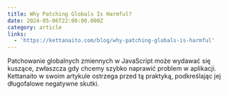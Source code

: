 ```yaml
---
title: Why Patching Globals Is Harmful?
date: 2024-05-06T22:00:00.000Z
category: article
links:
  - 'https://kettanaito.com/blog/why-patching-globals-is-harmful'
---
```


Patchowanie globalnych zmiennych w JavaScript może wydawać się kuszące, zwłaszcza gdy chcemy szybko naprawić problem w aplikacji. Kettanaito w swoim artykule ostrzega przed tą praktyką, podkreślając jej długofalowe negatywne skutki.
